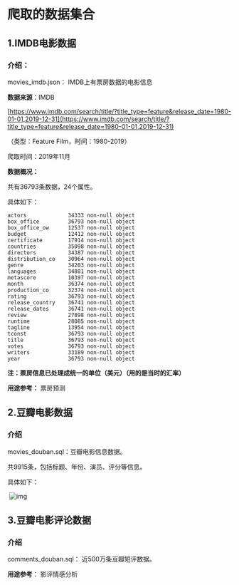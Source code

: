 # 爬取的数据集合

## 1.IMDB电影数据

### 介绍：

movies_imdb.json： IMDB上有票房数据的电影信息

**数据来源**：IMDB

[https://www.imdb.com/search/title/?title_type=feature&release_date=1980-01-01,2019-12-31](https://www.imdb.com/search/title/?title_type=feature&release_date=1980-01-01,2019-12-31)

（类型：Feature Film，时间：1980-2019）

爬取时间：2019年11月

**数据概况：**

共有36793条数据，24个属性。

具体如下：

	actors             34333 non-null object
	box_office         36793 non-null object
	box_office_ow      12537 non-null object
	budget             12412 non-null object
	certificate        17914 non-null object
	countries          35098 non-null object
	directors          34387 non-null object
	distribution_co    30964 non-null object
	genre              34203 non-null object
	languages          34881 non-null object
	metascore          10397 non-null object
	month              36374 non-null object
	production_co      32374 non-null object
	rating             36793 non-null object
	release_country    36741 non-null object
	release_dates      36741 non-null object
	review             27898 non-null object
	runtime            28085 non-null object
	tagline            13954 non-null object
	tconst             36793 non-null object
	title              36793 non-null object
	votes              36793 non-null object
	writers            33189 non-null object
	year               36793 non-null object
**注：票房信息已处理成统一的单位（美元）（用的是当时的汇率）**

**用途参考：** 票房预测



## 2.豆瓣电影数据

### 介绍

movies_douban.sql：豆瓣电影信息数据。

共9915条，包括标题、年份、演员、评分等信息。

具体如下：

​        ![img](https://uploader.shimo.im/f/qzlZpHgz95ItJlA7.png!thumbnail)
​     

## 3.豆瓣电影评论数据

### 介绍

comments_douban.sql： 近500万条豆瓣短评数据。

**用途参考**： 影评情感分析








